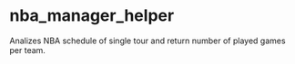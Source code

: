 # nba_manager_helper
Analizes NBA schedule of single tour and return number of played games per team.

